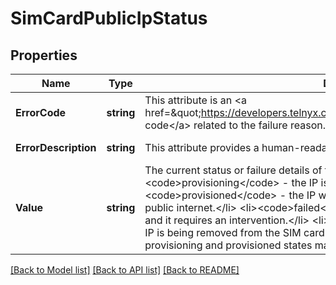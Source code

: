 # SimCardPublicIpStatus

## Properties
Name | Type | Description | Notes
------------ | ------------- | ------------- | -------------
**ErrorCode** | **string** | This attribute is an &lt;a href&#x3D;\&quot;https://developers.telnyx.com/docs/api/v2/overview#errors\&quot;&gt;error code&lt;/a&gt; related to the failure reason. | [optional] [default to null]
**ErrorDescription** | **string** | This attribute provides a human-readable explanation of why a failure happened. | [optional] [default to null]
**Value** | **string** | The current status or failure details of the SIM card&#x27;s public IP. &lt;ul&gt;  &lt;li&gt;&lt;code&gt;provisioning&lt;/code&gt; - the IP is being provisioned.&lt;/li&gt;  &lt;li&gt;&lt;code&gt;provisioned&lt;/code&gt; - the IP was provisioned and the SIM is reachable on the public internet.&lt;/li&gt;  &lt;li&gt;&lt;code&gt;failed&lt;/code&gt; - the provisioning had failed for a reason and it requires an intervention.&lt;/li&gt;  &lt;li&gt;&lt;code&gt;decommissioning&lt;/code&gt; - the public IP is being removed from the SIM card.&lt;/li&gt;  &lt;/ul&gt;  Transitioning between the provisioning and provisioned states may take some time. | [optional] [default to VALUE.PROVISIONING]

[[Back to Model list]](../README.md#documentation-for-models) [[Back to API list]](../README.md#documentation-for-api-endpoints) [[Back to README]](../README.md)

